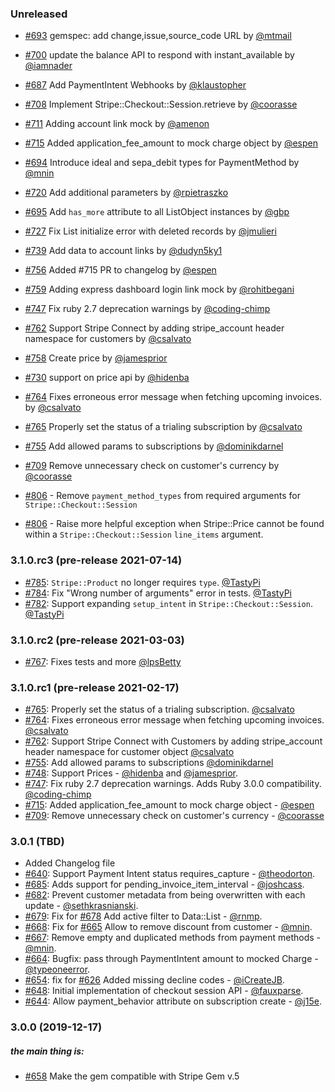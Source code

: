 ### Unreleased

- [#693](https://github.com/stripe-ruby-mock/stripe-ruby-mock/pull/693) gemspec: add change,issue,source_code URL by [@mtmail](https://github.com/mtmail) 
- [#700](https://github.com/stripe-ruby-mock/stripe-ruby-mock/pull/700) update the balance API to respond with instant_available by [@iamnader](https://github.com/iamnader) 
- [#687](https://github.com/stripe-ruby-mock/stripe-ruby-mock/pull/687) Add PaymentIntent Webhooks by [@klaustopher](https://github.com/klaustopher) 
- [#708](https://github.com/stripe-ruby-mock/stripe-ruby-mock/pull/708) Implement Stripe::Checkout::Session.retrieve by [@coorasse](https://github.com/coorasse) 
- [#711](https://github.com/stripe-ruby-mock/stripe-ruby-mock/pull/711) Adding account link mock by [@amenon](https://github.com/amenon) 
- [#715](https://github.com/stripe-ruby-mock/stripe-ruby-mock/pull/715) Added application_fee_amount to mock charge object by [@espen](https://github.com/espen) 
- [#694](https://github.com/stripe-ruby-mock/stripe-ruby-mock/pull/694) Introduce ideal and sepa_debit types for PaymentMethod by [@mnin](https://github.com/mnin) 
- [#720](https://github.com/stripe-ruby-mock/stripe-ruby-mock/pull/720) Add additional parameters by [@rpietraszko](https://github.com/rpietraszko)  
- [#695](https://github.com/stripe-ruby-mock/stripe-ruby-mock/pull/695) Add `has_more` attribute to all ListObject instances by [@gbp](https://github.com/gbp) 
- [#727](https://github.com/stripe-ruby-mock/stripe-ruby-mock/pull/727) Fix List initialize error with deleted records by [@jmulieri](https://github.com/jmulieri) 
- [#739](https://github.com/stripe-ruby-mock/stripe-ruby-mock/pull/739) Add data to account links by [@dudyn5ky1](https://github.com/dudyn5ky1)
- [#756](https://github.com/stripe-ruby-mock/stripe-ruby-mock/pull/756) Added #715 PR to changelog by [@espen](https://github.com/espen) 
- [#759](https://github.com/stripe-ruby-mock/stripe-ruby-mock/pull/759) Adding express dashboard login link mock by [@rohitbegani](https://github.com/rohitbegani) 
- [#747](https://github.com/stripe-ruby-mock/stripe-ruby-mock/pull/747) Fix ruby 2.7 deprecation warnings by [@coding-chimp](https://github.com/coding-chimp) 
- [#762](https://github.com/stripe-ruby-mock/stripe-ruby-mock/pull/762) Support Stripe Connect by adding stripe_account header namespace for customers by [@csalvato](https://github.com/csalvato) 
- [#758](https://github.com/stripe-ruby-mock/stripe-ruby-mock/pull/758) Create price by [@jamesprior](https://github.com/jamesprior) 
- [#730](https://github.com/stripe-ruby-mock/stripe-ruby-mock/pull/730) support on price api by [@hidenba](https://github.com/hidenba) 
- [#764](https://github.com/stripe-ruby-mock/stripe-ruby-mock/pull/764) Fixes erroneous error message when fetching upcoming invoices. by [@csalvato](https://github.com/csalvato) 
- [#765](https://github.com/stripe-ruby-mock/stripe-ruby-mock/pull/765) Properly set the status of a trialing subscription by [@csalvato](https://github.com/csalvato) 
- [#755](https://github.com/stripe-ruby-mock/stripe-ruby-mock/pull/755) Add allowed params to subscriptions by [@dominikdarnel](https://github.com/dominikdarnel) 
- [#709](https://github.com/stripe-ruby-mock/stripe-ruby-mock/pull/709) Remove unnecessary check on customer's currency by [@coorasse](https://github.com/coorasse) 

- [#806](https://github.com/stripe-ruby-mock/stripe-ruby-mock/pull/806) - Remove `payment_method_types` from required arguments for `Stripe::Checkout::Session`
- [#806](https://github.com/stripe-ruby-mock/stripe-ruby-mock/pull/806) - Raise more helpful exception when Stripe::Price cannot be found within a `Stripe::Checkout::Session` `line_items` argument.


### 3.1.0.rc3 (pre-release 2021-07-14)

- [#785](https://github.com/stripe-ruby-mock/stripe-ruby-mock/pull/785): `Stripe::Product` no longer requires `type`. [@TastyPi](https://github.com/TastyPi)
- [#784](https://github.com/stripe-ruby-mock/stripe-ruby-mock/pull/784): Fix "Wrong number of arguments" error in tests. [@TastyPi](https://github.com/TastyPi)
- [#782](https://github.com/stripe-ruby-mock/stripe-ruby-mock/pull/782): Support expanding `setup_intent` in `Stripe::Checkout::Session`. [@TastyPi](https://github.com/TastyPi)

### 3.1.0.rc2 (pre-release 2021-03-03)

- [#767](https://github.com/stripe-ruby-mock/stripe-ruby-mock/pull/767): Fixes tests and more [@lpsBetty](https://github.com/lpsBetty)

### 3.1.0.rc1 (pre-release 2021-02-17)

- [#765](https://github.com/stripe-ruby-mock/stripe-ruby-mock/pull/765): Properly set the status of a trialing subscription. [@csalvato](https://github.com/csalvato)
- [#764](https://github.com/stripe-ruby-mock/stripe-ruby-mock/pull/764): Fixes erroneous error message when fetching upcoming invoices. [@csalvato](https://github.com/csalvato)
- [#762](https://github.com/stripe-ruby-mock/stripe-ruby-mock/pull/762): Support Stripe Connect with Customers by adding stripe_account header namespace for customer object [@csalvato](https://github.com/csalvato)
- [#755](https://github.com/stripe-ruby-mock/stripe-ruby-mock/pull/755): Add allowed params to subscriptions [@dominikdarnel ](https://github.com/dominikdarnel)
- [#748](https://github.com/stripe-ruby-mock/stripe-ruby-mock/pull/758): Support Prices - [@hidenba](https://github.com/hidenba) and [@jamesprior](https://github.com/jamesprior).
- [#747](https://github.com/stripe-ruby-mock/stripe-ruby-mock/pull/747/files): Fix ruby 2.7 deprecation warnings. Adds Ruby 3.0.0 compatibility. [@coding-chimp](https://github.com/coding-chimp)
- [#715](https://github.com/stripe-ruby-mock/stripe-ruby-mock/pull/715): Added application_fee_amount to mock charge object - [@espen](https://github.com/espen)
- [#709](https://github.com/stripe-ruby-mock/stripe-ruby-mock/pull/709): Remove unnecessary check on customer's currency - [@coorasse](https://github.com/coorasse)

### 3.0.1 (TBD)

- Added Changelog file
- [#640](https://github.com/stripe-ruby-mock/stripe-ruby-mock/pull/640): Support Payment Intent status requires_capture - [@theodorton](https://github.com/theodorton).
- [#685](https://github.com/stripe-ruby-mock/stripe-ruby-mock/pull/685): Adds support for pending_invoice_item_interval - [@joshcass](https://github.com/joshcass).
- [#682](https://github.com/stripe-ruby-mock/stripe-ruby-mock/pull/682): Prevent customer metadata from being overwritten with each update - [@sethkrasnianski](https://github.com/sethkrasnianski).
- [#679](https://github.com/stripe-ruby-mock/stripe-ruby-mock/pull/679): Fix for [#678](https://github.com/stripe-ruby-mock/stripe-ruby-mock/issues/678) Add active filter to Data::List - [@rnmp](https://github.com/rnmp).
- [#668](https://github.com/stripe-ruby-mock/stripe-ruby-mock/pull/668): Fix for [#665](https://github.com/stripe-ruby-mock/stripe-ruby-mock/issues/665) Allow to remove discount from customer - [@mnin](https://github.com/mnin).
- [#667](https://github.com/stripe-ruby-mock/stripe-ruby-mock/pull/667):
  Remove empty and duplicated methods from payment methods - [@mnin](https://github.com/mnin).
- [#664](https://github.com/stripe-ruby-mock/stripe-ruby-mock/pull/664): Bugfix: pass through PaymentIntent amount to mocked Charge - [@typeoneerror](https://github.com/typeoneerror).
- [#654](https://github.com/stripe-ruby-mock/stripe-ruby-mock/pull/654): fix for [#626](https://github.com/stripe-ruby-mock/stripe-ruby-mock/issues/626) Added missing decline codes - [@iCreateJB](https://github.com/iCreateJB).
- [#648](https://github.com/stripe-ruby-mock/stripe-ruby-mock/pull/648): Initial implementation of checkout session API - [@fauxparse](https://github.com/fauxparse).
- [#644](https://github.com/stripe-ruby-mock/stripe-ruby-mock/pull/644): Allow payment_behavior attribute on subscription create - [@j15e](https://github.com/j15e).

### 3.0.0 (2019-12-17)

##### the main thing is:

- [#658](https://github.com/stripe-ruby-mock/stripe-ruby-mock/pull/658) Make the gem compatible with Stripe Gem v.5
